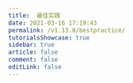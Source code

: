 ```yaml
---
title:  最佳实践
date: 2021-03-16 17:19:43
permalink: /v1.13.0/bestpractice/
tutorialsShowcase: true
sidebar: true
article: false 
comment: false
editLink: false
---
```


